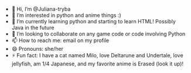- 👋 Hi, I’m @Juliana-tryba
- 👀 I’m interested in python and anime things :)
- 🌱 I’m currently learning python and starting to learn HTML! Possibly Java in the future 
- 💞️ I’m looking to collaborate on any game code or code involving Python
- 📫 How to reach me: email on my profile
- 😄 Pronouns: she/her
- ⚡ Fun fact: I have a cat named Milo, love Deltarune and Undertale, love jellyfish, am 1/4 Japanese, and my favorite anime is Erased (look it up)!

<!---
Juliana-tryba/Juliana-tryba is a ✨ special ✨ repository because its `README.md` (this file) appears on your GitHub profile.
You can click the Preview link to take a look at your changes.
--->
